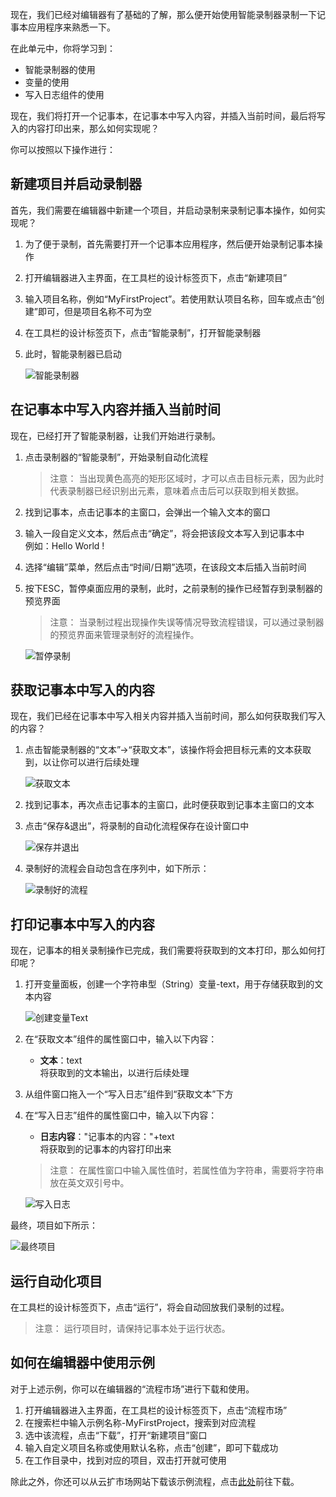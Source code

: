 现在，我们已经对编辑器有了基础的了解，那么便开始使用智能录制器录制一下记事本应用程序来熟悉一下。

在此单元中，你将学习到：
- 智能录制器的使用
- 变量的使用
- 写入日志组件的使用

现在，我们将打开一个记事本，在记事本中写入内容，并插入当前时间，最后将写入的内容打印出来，那么如何实现呢？

你可以按照以下操作进行：
## 新建项目并启动录制器
首先，我们需要在编辑器中新建一个项目，并启动录制来录制记事本操作，如何实现呢？
1. 为了便于录制，首先需要打开一个记事本应用程序，然后便开始录制记事本操作
2. 打开编辑器进入主界面，在工具栏的设计标签页下，点击“新建项目”
3. 输入项目名称，例如“MyFirstProject”。若使用默认项目名称，回车或点击“创建”即可，但是项目名称不可为空
4. 在工具栏的设计标签页下，点击“智能录制”，打开智能录制器
5. 此时，智能录制器已启动

    ![智能录制器](https://docimages.blob.core.chinacloudapi.cn/images/Lesson/FirstProject/recorder.PNG)

## 在记事本中写入内容并插入当前时间
现在，已经打开了智能录制器，让我们开始进行录制。
1. 点击录制器的“智能录制”，开始录制自动化流程
    > 注意：
    > 当出现黄色高亮的矩形区域时，才可以点击目标元素，因为此时代表录制器已经识别出元素，意味着点击后可以获取到相关数据。
2. 找到记事本，点击记事本的主窗口，会弹出一个输入文本的窗口
3. 输入一段自定义文本，然后点击“确定”，将会把该段文本写入到记事本中</br>例如：Hello World !
4. 选择“编辑”菜单，然后点击“时间/日期”选项，在该段文本后插入当前时间
5. 按下ESC，暂停桌面应用的录制，此时，之前录制的操作已经暂存到录制器的预览界面
    > 注意：
    > 当录制过程出现操作失误等情况导致流程错误，可以通过录制器的预览界面来管理录制好的流程操作。

    ![暂停录制](https://docimages.blob.core.chinacloudapi.cn/images/Lesson/FirstProject/stopRecording.PNG)

## 获取记事本中写入的内容
现在，我们已经在记事本中写入相关内容并插入当前时间，那么如何获取我们写入的内容？
1. 点击智能录制器的“文本”->“获取文本”，该操作将会把目标元素的文本获取到，以让你可以进行后续处理

    ![获取文本](https://docimages.blob.core.chinacloudapi.cn/images/Lesson/FirstProject/getText.PNG)

2. 找到记事本，再次点击记事本的主窗口，此时便获取到记事本主窗口的文本
3. 点击“保存&退出”，将录制的自动化流程保存在设计窗口中

    ![保存并退出](https://docimages.blob.core.chinacloudapi.cn/images/Lesson/FirstProject/saveExit.PNG)

4. 录制好的流程会自动包含在序列中，如下所示：

    ![录制好的流程](https://docimages.blob.core.chinacloudapi.cn/images/Lesson/FirstProject/firstProject-record.PNG)

## 打印记事本中写入的内容
现在，记事本的相关录制操作已完成，我们需要将获取到的文本打印，那么如何打印呢？
1. 打开变量面板，创建一个字符串型（String）变量-text，用于存储获取到的文本内容

    ![创建变量Text](https://docimages.blob.core.chinacloudapi.cn/images/Lesson/FirstProject/Variable-Text.PNG)

2. 在“获取文本”组件的属性窗口中，输入以下内容：
    - **文本**：text</br>将获取到的文本输出，以进行后续处理
3. 从组件窗口拖入一个“写入日志”组件到“获取文本”下方
4. 在“写入日志”组件的属性窗口中，输入以下内容：
    - **日志内容**："记事本的内容："+text</br>将获取到的记事本的内容打印出来
    >注意：
    >在属性窗口中输入属性值时，若属性值为字符串，需要将字符串放在英文双引号中。

    ![写入日志](https://docimages.blob.core.chinacloudapi.cn/images/Lesson/FirstProject/writeToLog.PNG)

最终，项目如下所示：

![最终项目](https://docimages.blob.core.chinacloudapi.cn/images/Lesson/FirstProject/FirstProject.PNG)

## 运行自动化项目
在工具栏的设计标签页下，点击“运行”，将会自动回放我们录制的过程。

> 注意：
> 运行项目时，请保持记事本处于运行状态。

## 如何在编辑器中使用示例
对于上述示例，你可以在编辑器的“流程市场”进行下载和使用。
1. 打开编辑器进入主界面，在工具栏的设计标签页下，点击“流程市场”
2. 在搜索栏中输入示例名称-MyFirstProject，搜索到对应流程
3. 选中该流程，点击“下载”，打开“新建项目”窗口
4. 输入自定义项目名称或使用默认名称，点击“创建”，即可下载成功
5. 在工作目录中，找到对应的项目，双击打开就可使用

除此之外，你还可以从云扩市场网站下载该示例流程，点击[此处]()前往下载。

